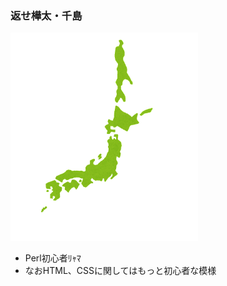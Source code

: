 ### 返せ樺太・千島  
<img src="https://github.com/PrefKarafuto/PrefKarafuto/blob/main/nihonchizu.png" width="300">
  
- Perl初心者ﾘｬﾏ
- なおHTML、CSSに関してはもっと初心者な模様
